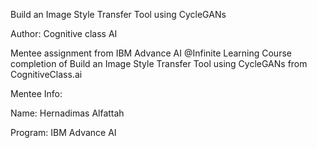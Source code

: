 Build an Image Style Transfer Tool using CycleGANs

Author: Cognitive class AI

Mentee assignment from IBM Advance AI @Infinite Learning Course completion of Build an Image Style Transfer Tool using CycleGANs from CognitiveClass.ai

Mentee Info:

Name: Hernadimas Alfattah

Program: IBM Advance AI
